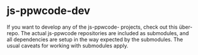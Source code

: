 js-ppwcode-dev
==============

If you want to develop any of the js-ppwcode- projects, check out this über-repo. The actual js-ppwcode repositories are included as submodules, and all dependencies are setup in the way expected by the submodules. The usual caveats for working with submodules apply.
